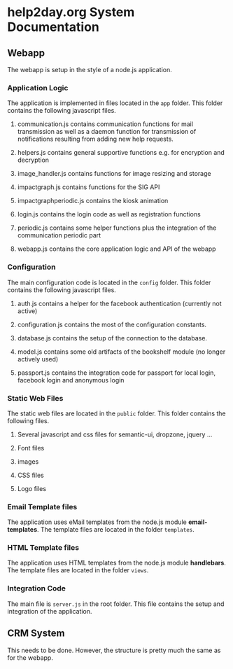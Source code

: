 # help2day.org System Documentation


## Webapp

The webapp is setup in the style of a node.js application.


### Application Logic

The application is implemented in files located in the `app` folder. This folder contains the following javascript files.


1. communication.js contains communication functions for mail transmission as well as a daemon function for transmission of notifications resulting from adding new help requests.

1. helpers.js contains general supportive functions e.g. for encryption and decryption

1. image_handler.js contains functions for image resizing and storage

1. impactgraph.js contains functions for the SIG API 

1. impactgraphperiodic.js contains the kiosk animation

1. login.js contains the login code as well as registration functions

1. periodic.js contains some helper functions plus the integration of the communication periodic part

1. webapp.js contains the core application logic and API of the webapp


### Configuration

The main configuration code is located in the `config` folder. This folder contains the following javascript files.

1. auth.js contains a helper for the facebook authentication (currently not active)

1. configuration.js contains the most of the configuration constants.

1. database.js contains the setup of the connection to the database.

1. model.js contains some old artifacts of the bookshelf module (no longer actively used)

1. passport.js contains the integration code for passport for local login, facebook login and anonymous login


### Static Web Files

The static web files are located in the `public` folder. This folder contains the following files.

1. Several javascript and css files for semantic-ui, dropzone, jquery ...

1. Font files

1. images

1. CSS files

1. Logo files


### Email Template files

The application uses eMail templates from the node.js module **email-templates**. The template files are located in the folder `templates`.


### HTML Template files

The application uses HTML templates from the node.js module **handlebars**. The template files are located in the folder `views`.


### Integration Code

The main file is `server.js` in the root folder. This file contains the setup and integration of the application. 



## CRM System

This needs to be done. However, the structure is pretty much the same as for the webapp.






